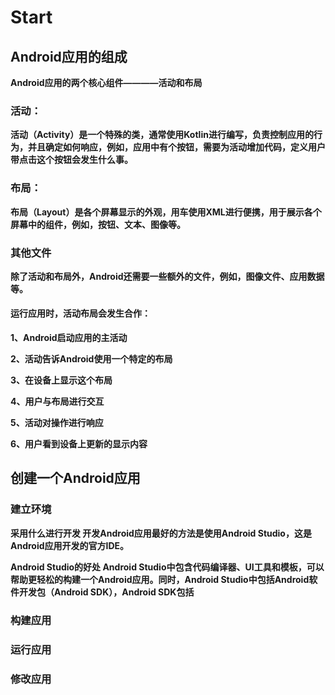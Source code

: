 # Start

## Android应用的组成
<b>Android应用的两个核心组件————活动和布局

### 活动：
活动（Activity）是一个特殊的类，通常使用Kotlin进行编写，负责控制应用的行为，并且确定如何响应，例如，应用中有个按钮，需要为活动增加代码，定义用户带点击这个按钮会发生什么事。

### 布局：
布局（Layout）是各个屏幕显示的外观，用车使用XML进行便携，用于展示各个屏幕中的组件，例如，按钮、文本、图像等。

### 其他文件
除了活动和布局外，Android还需要一些额外的文件，例如，图像文件、应用数据等。

#### 运行应用时，活动布局会发生合作：
1、Android启动应用的主活动

2、活动告诉Android使用一个特定的布局


3、在设备上显示这个布局


4、用户与布局进行交互


5、活动对操作进行响应


6、用户看到设备上更新的显示内容


## 创建一个Android应用
### 建立环境
采用什么进行开发
开发Android应用最好的方法是使用Android Studio，这是Android应用开发的官方IDE。

Android Studio的好处
Android Studio中包含代码编译器、UI工具和模板，可以帮助更轻松的构建一个Android应用。同时，Android Studio中包括Android软件开发包（Android SDK），Android SDK包括


### 构建应用

### 运行应用

### 修改应用